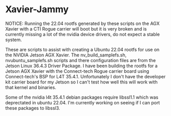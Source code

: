 # Xavier-Jammy

NOTICE: Running the 22.04 rootfs generated by these scripts on the AGX Xavier with a CTI Rogue carrier will boot but it is very broken and is currently missing a lot of the nvidia device drivers, do not expect a stable system. 

These are scripts to assist with creating a Ubuntu 22.04 rootfs for use on the NVIDIA Jetson AGX Xavier. The nv_build_samplefs.sh, nvubuntu_samplefs.sh scripts and there configuration files are from the Jetson Linux 36.4.3 Driver Package. I have been building the rootfs for a Jetson AGX Xavier with the Connect-tech Rogue carrier board using Connect-tech's BSP for L4T 35.4.1. Unfortunately I don't have the developer kit carrier board for my Jetson so I can't test how well this will work with that kernel and binaries. 

Some of the nvidia l4t 35.4.1 debian packages require libssl1.1 which was deprectated in ubuntu 22.04. I'm currently working on seeing if I can port these packages to libssl3. 



